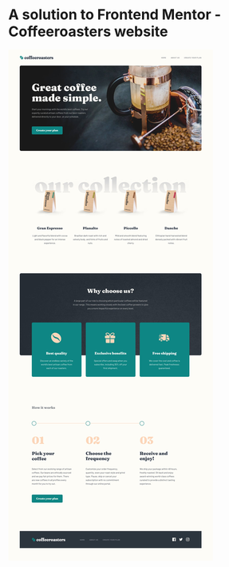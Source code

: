 # A solution to Frontend Mentor - Coffeeroasters website


![Coffeeroasters website](images/Cofferoasters.jpg)
